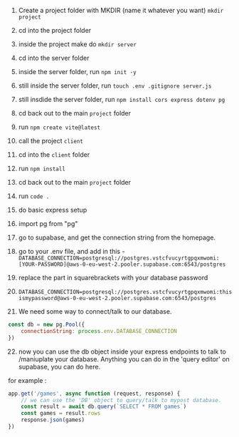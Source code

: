 1. Create a project folder with MKDIR (name it whatever you want)
`mkdir project`
2. cd into the project folder
3. inside the project make do `mkdir server`
4. cd into the server folder
5. inside the server folder, run `npm init -y` 
6. still inside the server folder, run `touch .env .gitignore server.js`
7. still insdide the server folder, run `npm install cors express dotenv pg`
8. cd back out to the main `project` folder
9. run `npm create vite@latest`
10. call the project `client`
11. cd into the `client` folder
12. run `npm install`
13. cd back out to the main `project` folder
14. run `code .`


15. do basic express setup
16. import pg from "pg"
17. go to supabase, and get the connection string from the homepage. 
18. go to your .env file, and add in this -
`DATABASE_CONNECTION=postgresql://postgres.vstcfvucyrtgpqxmwomi:[YOUR-PASSWORD]@aws-0-eu-west-2.pooler.supabase.com:6543/postgres` 
19. replace the part in squarebrackets with your database password
20. `DATABASE_CONNECTION=postgresql://postgres.vstcfvucyrtgpqxmwomi:thisismypassword@aws-0-eu-west-2.pooler.supabase.com:6543/postgres`
21. We need some way to connect/talk to our database.

```js
const db = new pg.Pool({
    connectionString: process.env.DATABASE_CONNECTION
})
```

22. now you can use the db object inside your express endpoints to talk to /maniuplate your database. Anything you can do in the 'query editor' on supabase, you can do here. 

for example :

```js
app.get('/games', async function (request, response) {
    // we can use the 'DB' object to query/talk to mypost database. 
    const result = await db.query(`SELECT * FROM games`)
    const games = result.rows
    response.json(games)
})
```